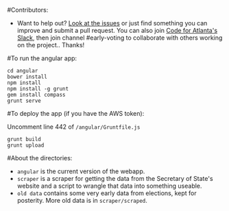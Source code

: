 #Contributors:

* Want to help out? [Look at the issues](https://github.com/codeforatlanta/early-voting/projects/1) or just find something you can improve and submit a pull request. You can also join [Code for Atlanta's Slack](http://slack.codeforatlanta.org/), then join channel #early-voting to collaborate with others working on the project.. Thanks!

#To run the angular app:

    cd angular
    bower install
    npm install
    npm install -g grunt
    gem install compass
    grunt serve

#To deploy the app (if you have the AWS token):

Uncomment line 442 of `/angular/Gruntfile.js`

    grunt build
    grunt upload

#About the directories:

* `angular` is the current version of the webapp.
* `scraper` is a scraper for getting the data from the Secretary of State's website and a script to wrangle that data into something useable.
* `old data` contains some very early data from elections, kept for posterity. More old data is in `scraper/scraped`.
